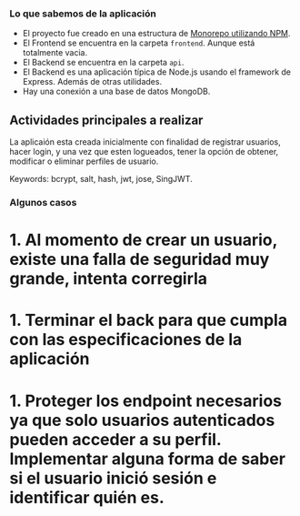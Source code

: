 ### Lo que sabemos de la aplicación

- El proyecto fue creado en una estructura de [Monorepo utilizando NPM](https://docs.npmjs.com/cli/v7/using-npm/workspaces).
- El Frontend se encuentra en la carpeta `frontend`. Aunque está totalmente vacia.
- El Backend se encuentra en la carpeta `api`.
- El Backend es una aplicación típica de Node.js usando el framework de Express. Además de otras utilidades.
- Hay una conexión a una base de datos MongoDB.

## Actividades principales a realizar 
La aplicaión esta creada inicialmente con finalidad de registrar usuarios, hacer login, y una vez que esten logueados, 
tener la opción de obtener, modificar o  eliminar perfiles de usuario. 

Keywords: bcrypt, salt, hash, jwt, jose, SingJWT. 

###  Algunos casos
# 1. Al momento de crear un usuario, existe una falla de seguridad muy grande, intenta corregirla
# 1. Terminar el back para que cumpla con las especificaciones de la aplicación
# 1. Proteger los endpoint necesarios ya que solo usuarios autenticados pueden acceder a su perfil. Implementar alguna forma de  saber si el usuario inició sesión e identificar quién es.
